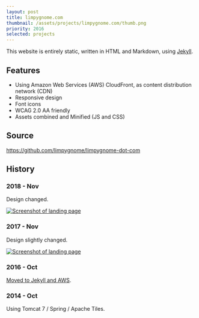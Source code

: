 ```yaml
---
layout: post
title: limpygnome.com
thumbnail: /assets/projects/limpygnome.com/thumb.png
priority: 2016
selected: projects
---
```


This website is entirely static, written in HTML and Markdown, using [Jekyll](https://jekyllrb.com/).

## Features
- Using Amazon Web Services (AWS) CloudFront, as content distribution network (CDN)
- Responsive design
- Font icons
- WCAG 2.0 AA friendly
- Assets combined and Minified (JS and CSS)

## Source
<https://github.com/limpygnome/limpygnome-dot-com>

## History
### 2018 - Nov
Design changed.

<a href="/assets/projects/limpygnome.com/2018-nov.png">
    <img src="/assets/projects/limpygnome.com/2018-nov.png" alt="Screenshot of landing page" />
</a>

### 2017 - Nov
Design slightly changed.

<a href="/assets/projects/limpygnome.com/2017-nov.png">
    <img src="/assets/projects/limpygnome.com/2017-nov.png" alt="Screenshot of landing page" />
</a>

### 2016 - Oct
[Moved to Jekyll and AWS](/blog/2016/11/02/moving-to-jekyll-and-aws).

### 2014 - Oct
Using Tomcat 7 / Spring / Apache Tiles.
